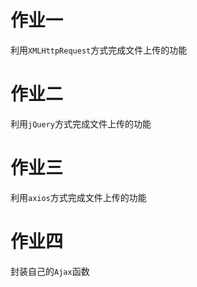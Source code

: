 # 作业一

利用`XMLHttpRequest`方式完成文件上传的功能

# 作业二

利用`jQuery`方式完成文件上传的功能

# 作业三

利用`axios`方式完成文件上传的功能

# 作业四

封装自己的`Ajax`函数